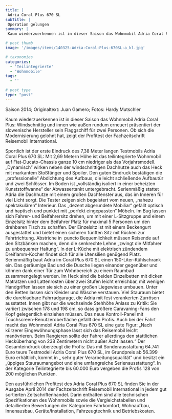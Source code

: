 ```yaml
---
title: |
 Adria Coral Plus 670 SL
subTitle: |
 Operation gelungen
summary: |
 Kaum wiederzuerkennen ist in dieser Saison das Wohnmobil Adria Coral Plus: Windschnittig und innen wie außen rundum erneuert präsentiert der slowenische Hersteller sein Flaggschiff für zwei Personen. Ob sich die Modernisierung gelohnt hat, zeigt der Profitest der Fachzeitschrift Reisemobil International.

# post thumb
image: '/images/items/140325-Adria-Coral-Plus-670SL-a_kl.jpg'

# taxonomies
categories: 
  - 'Teilintegrierte'
  - 'Wohnmobile'
tags:
  - ''

# post type
type: "post"
---
```


<!--[if gte mso 9]><xml> <w:WordDocument> <w:View>Normal</w:View> <w:Zoom>0</w:Zoom> <w:TrackMoves /> <w:TrackFormatting /> <w:HyphenationZone>21</w:HyphenationZone> <w:PunctuationKerning /> <w:ValidateAgainstSchemas /> <w:SaveIfXMLInvalid>false</w:SaveIfXMLInvalid> <w:IgnoreMixedContent>false</w:IgnoreMixedContent> <w:AlwaysShowPlaceholderText>false</w:AlwaysShowPlaceholderText> <w:DoNotPromoteQF /> <w:LidThemeOther>DE</w:LidThemeOther> <w:LidThemeAsian>X-NONE</w:LidThemeAsian> <w:LidThemeComplexScript>X-NONE</w:LidThemeComplexScript> <w:Compatibility> <w:BreakWrappedTables /> <w:SnapToGridInCell /> <w:WrapTextWithPunct /> <w:UseAsianBreakRules /> <w:DontGrowAutofit /> <w:SplitPgBreakAndParaMark /> <w:DontVertAlignCellWithSp /> <w:DontBreakConstrainedForcedTables /> <w:DontVertAlignInTxbx /> <w:Word11KerningPairs /> <w:CachedColBalance /> </w:Compatibility> <m:mathPr> <m:mathFont m:val="Cambria Math" /> <m:brkBin m:val="before" /> <m:brkBinSub m:val="--" /> <m:smallFrac m:val="off" /> <m:dispDef /> <m:lMargin m:val="0" /> <m:rMargin m:val="0" /> <m:defJc m:val="centerGroup" /> <m:wrapIndent m:val="1440" /> <m:intLim m:val="subSup" /> <m:naryLim m:val="undOvr" /> </m:mathPr></w:WordDocument> </xml><![endif]-->Saison 2014; Originaltext: Juan Gamero; Fotos: Hardy Mutschler

<!--[if gte mso 10]> <style> /* Style Definitions */ table.MsoNormalTable {mso-style-name:"Normale Tabelle"; mso-tstyle-rowband-size:0; mso-tstyle-colband-size:0; mso-style-noshow:yes; mso-style-priority:99; mso-style-qformat:yes; mso-style-parent:""; mso-padding-alt:0cm 5.4pt 0cm 5.4pt; mso-para-margin-top:0cm; mso-para-margin-right:0cm; mso-para-margin-bottom:10.0pt; mso-para-margin-left:0cm; line-height:115%; mso-pagination:widow-orphan; font-size:11.0pt; font-family:"Calibri","sans-serif"; mso-ascii-font-family:Calibri; mso-ascii-theme-font:minor-latin; mso-fareast-font-family:"Times New Roman"; mso-fareast-theme-font:minor-fareast; mso-hansi-font-family:Calibri; mso-hansi-theme-font:minor-latin;} </style> <![endif]-->

Kaum wiederzuerkennen ist in dieser Saison das Wohnmobil Adria Coral Plus: Windschnittig und innen wie außen rundum erneuert präsentiert der slowenische Hersteller sein Flaggschiff für zwei Personen. Ob sich die Modernisierung gelohnt hat, zeigt der Profitest der Fachzeitschrift Reisemobil International.

Sportlich ist der erste Eindruck des 7,38 Meter langen Testmobils Adria Coral Plus 670 SL: Mit 2,69 Metern Höhe ist das teilintegrierte Wohnmobil auf Fiat-Ducato-Chassis ganze 10 cm niedriger als das Vorjahrsmodell. „Dynamisch“ wirken neben der windschnittigen Dachhutze auch das Heck mit markantem Stoßfänger und Spoiler. Den guten Eindruck bestätigen die „professionelle“ Abdichtung des Aufbaus, die leicht schließende Aufbautür und zwei Schlösser. Im Boden ist „vollständig isoliert in einer beheizten Kunststoffwanne“ der Abwassertankt untergebracht. Serienmäßig stattet Adria die Dachhutze mit einem großen Dachfenster aus, das im Inneren für viel Licht sorgt. Die Tester zeigen sich begeistert vom neuen, „nahezu spektakulären“ Interieur. Das „dezent abgerundete Mobiliar“ gefällt optisch und haptisch und punktet mit „perfekt eingepassten“ Möbeln. Im Bug lassen sich Fahrer- und Beifahrersitz drehen, um mit einer L-Sitzgruppe und einem Einzelsitz hinter dem Beifahrer Platz für maximal 5 Personen um den drehbaren Tisch zu schaffen. Der Einzelsitz ist mit einem Beckengurt ausgestattet und bietet einen sicheren fünften Sitz mit Rücken zur Fahrtrichtung. Abstriche in  puncto Bequemlichkeit müssen Reisende auf den Sitzbänken machen, denn die senkrechte Lehne „zwingt die Mitfahrer zu unbequemer Haltung“. In der L-Küche mit elektrisch zündendem Dreiflamm-Kocher findet sich für alle Utensilien genügend Platz. Serienmäßig baut Adria im Coral Plus 670 SL einen 150-Liter-Kühlschrank ein. Das geräumige Bad und die Dusche liegen einander gegenüber und können dank einer Tür zum Wohnbereich zu einem Raumbad zusammengelegt werden. Im Heck sind die beiden Einzelbetten mit dicken Matratzen und Lattenrosten über zwei Stufen leicht erreichbar, mit wenigen Handgriffen lassen sie sich zu einer großen Liegewiese umbauen. Unter den Betten lassen sich Kleider und Wäsche verstauen. Viel Stauraum bietet die durchladbare Fahrradgarage, die Adria mit fest verankerten Zurrösen ausstattet. Innen gibt nur die wechselnde Stehhöhe Anlass zu Kritik: Sie variiert zwischen 178 und 198 cm, so dass größere Caravaning-Fans den Kopf gelegentlich einziehen müssen. Das neue Kontroll-Panel mit Touchscreen-Benutzeroberfläche gefällt den Profis. Auch bei der Fahrt macht das Wohnmobil Adria Coral Plus 670 SL eine gute Figur: „Nach kürzerer Eingewöhnungsphase lässt sich das Reisemobil leicht manövrieren. Beim Rangieren sollte der Fahrer allerdings den stattlichen Hecküberhang von 238 Zentimetern nicht außer Acht lassen.“ Der Gesamteindruck überzeugt die Profis: Das mit Sonderausstattung 64.741 Euro teure Testmodell Adria Coral Plus 670 SL, im Grundpreis ab 56.399 Euro erhältlich, kommt in „ sehr guter Verarbeitungsqualität“ und besitzt ein „üppiges Stauraumangebot und eine umfangreiche Serienausstattung“. In der Kategorie Teilintegrierte bis 60.000 Euro vergeben die Profis 128 von 200 möglichen Punkten.

Den ausführlichen Profitest des Adria Coral Plus 670 SL finden Sie in der Ausgabe April 2014 der Fachzeitschrift Reisemobil International in jedem gut sortierten Zeitschriftenhandel. Darin enthalten sind alle technischen Spezifikationen des Wohnmobils sowie die Vergleichstabellen und detaillierten Bewertungen der Kategorien Fahrkomfort, Wohnaufbau, Innenausbau, Geräte/Installation, Fahrzeugtechnik und Betriebskosten.